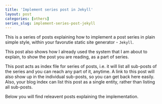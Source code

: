 ```yaml
---
title: 'Implement series post in Jekyll'
layout: post
categories: [others]
series_slug: implement-series-post-jekyll
---
```

This is a series of posts explaining how to implement a post series in plain simple style, within your favorutie static site generator - `Jekyll`.

This post also shows how I already used the system that I am about to explain, to show the post you are reading, as a part of series. 

This post acts as index file for series of posts, i.e. it will list all sub-posts of the series and you can reach any part of it, anytime. A link to this post will also show up in the individual sub-posts, so you can get back here easily. Also, your blog index can list this post as a single entity, rather than listing all sub-posts. 

Below you will find releavent posts explaining the implementation. 